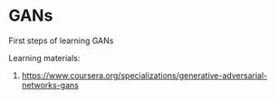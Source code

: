 # GANs
First steps of learning GANs

Learning materials:
1. https://www.coursera.org/specializations/generative-adversarial-networks-gans
